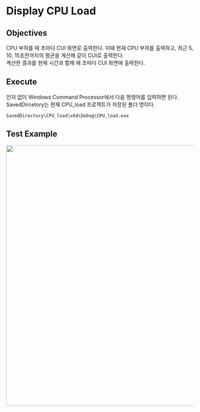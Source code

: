 
# Display CPU Load

## Objectives

CPU 부하를 매 초마다 CUI 화면로 출력한다. 
이때 현재 CPU 부하를 출력하고, 최근 5, 10, 15초전까지의 평균을 계산해 같이 CUI로 출력한다.  
계산한 결과를 현재 시간과 함께 매 초마다 CUI 화면에 출력한다.  

## Execute

인자 없이 Windows Command Processor에서 다음 명령어를 입력하면 된다. SavedDircetory는 현재 CPU_load 프로젝트가 저장된 폴더 명이다. 
```
SavedDirectory\CPU_load\x64\Debug\CPU_load.exe
```

## Test Example 

<img src="https://github.com/yuchem2/OperatingSystem/assets/101711808/11b9380b-ff59-4238-8bcb-9d44b0a0d392" width=700>
